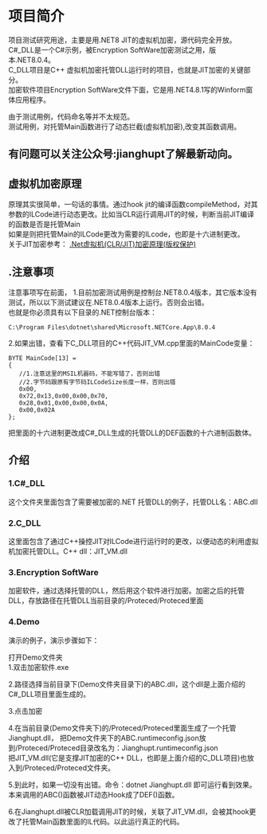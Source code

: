 # 项目简介
项目测试研究用途，主要是用.NET8 JIT的虚拟机加密，源代码完全开放。    
C#_DLL是一个C#示例，被Encryption SoftWare加密测试之用，版本.NET8.0.4。    
C_DLL项目是C++ 虚拟机加密托管DLL运行时的项目，也就是JIT加密的关键部分。  
加密软件项目Encryption SoftWare文件下面，它是用.NET4.8.1写的Winform窗体应用程序。    

由于测试用例，代码命名等并不太规范。  
测试用例，对托管Main函数进行了动态拦截(虚拟机加密),改变其函数调用。  

## 有问题可以关注公众号:jianghupt了解最新动向。    

## 虚拟机加密原理
原理其实很简单，一句话的事情。通过hook jit的编译函数compileMethod，对其参数的ILCode进行动态更改。比如当CLR运行调用JIT的时候，判断当前JIT编译的函数是否是托管Main  
如果是则把托管Main的ILCode更改为需要的ILcode，也即是十六进制更改。  
关于JIT加密参考：
[.Net虚拟机(CLR/JIT)加密原理(版权保护)](https://mp.weixin.qq.com/s?__biz=Mzg5NDYwNjU4MA==&mid=2247485395&idx=1&sn=b640a5e447083dc7312effe3dc28dfe9&chksm=c01c4a48f76bc35ecec1f6aa4559d8fcf8686cec2e4d489afe35f1f021cd9a8c8e436fcd5afa&token=1456248676&lang=zh_CN#rd)

## .注意事项
注意事项写在前面，
1.目前加密测试用例是控制台.NET8.0.4版本，其它版本没有测试，所以以下测试建议在.NET8.0.4版本上运行。否则会出错。  
也就是你必须具有以下目录的.NET控制台版本：  
```
C:\Program Files\dotnet\shared\Microsoft.NETCore.App\8.0.4
```
2.如果出错，查看下C_DLL项目的C++代码JIT_VM.cpp里面的MainCode变量：
 ```
BYTE MainCode[13] =
{
    //1.注意这里的MSIL机器码，不能写错了，否则出错
    //2.字节码跟原有字节码ILCodeSize长度一样，否则出错
    0x00,
    0x72,0x13,0x00,0x00,0x70,
    0x28,0x01,0x00,0x00,0x0A,
    0x00,0x02A
};
 ```
把里面的十六进制更改成C#_DLL生成的托管DLL的DEF函数的十六进制函数体。  

## 介绍
### 1.C#_DLL
这个文件夹里面包含了需要被加密的.NET 托管DLL的例子，托管DLL名：ABC.dll

### 2.C_DLL
这里面包含了通过C++操控JIT对ILCode进行运行时的更改，以便动态的利用虚拟机加密托管DLL。C++ dll：JIT_VM.dll

### 3.Encryption SoftWare
加密软件，通过选择托管的DLL，然后用这个软件进行加密。加密之后的托管DLL，存放路径在托管DLL当前目录的/Proteced/Proteced里面

### 4.Demo
演示的例子，演示步骤如下：

打开Demo文件夹  
1.双击加密软件.exe  

2.路径选择当前目录下(Demo文件夹目录下)的ABC.dll，这个dll是上面介绍的C#_DLL项目里面生成的。

3.点击加密  

4.在当前目录(Demo文件夹下)的/Proteced/Proteced里面生成了一个托管Jianghupt.dll， 
把Demo文件夹下的ABC.runtimeconfig.json放到/Proteced/Proteced目录改名为：Jianghupt.runtimeconfig.json    
把JIT_VM.dll(它是支撑JIT加密的C++ DLL，也即是上面介绍的C_DLL项目)也放入到/Proteced/Proteced文件夹。  

5.到此时，如果一切没有出错。命令：dotnet Jianghupt.dll 即可运行看到效果。本来调用的ABC()函数被JIT动态Hook成了DEF()函数。  

6.在Jianghupt.dll被CLR加载调用JIT的时候，关联了JIT_VM.dll，会被其hook更改了托管Main函数里面的IL代码。以此运行真正的代码。  


